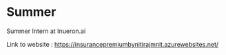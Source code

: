 # Summer
Summer Intern at Inueron.ai

Link to website : https://insurancepremiumbynitirajmnit.azurewebsites.net/
